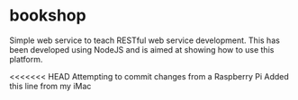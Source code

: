 bookshop
========

Simple web service to teach RESTful web service development.
 This has been developed using NodeJS and is aimed at showing how to use this platform.

<<<<<<< HEAD
Attempting to commit changes from a Raspberry Pi
Added this line from my iMac